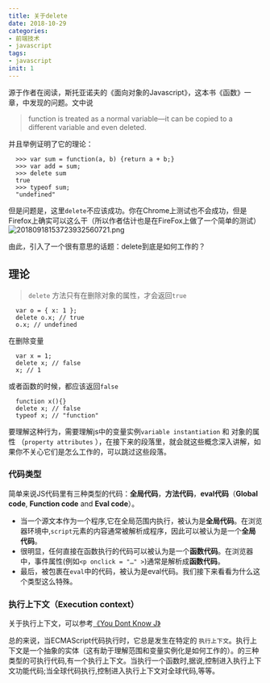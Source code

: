 ```yaml
---
title: 关于delete
date: 2018-10-29
categories: 
- 前端技术
- javascript
tags: 
- javascript
init: 1
---
```



源于作者在阅读，斯托亚诺夫的《面向对象的Javascript》，这本书《函数》一章，中发现的问题。文中说

> function is treated as a normal variable—it can be copied to a different variable and even deleted.

并且举例证明了它的理论：

```
  >>> var sum = function(a, b) {return a + b;}
  >>> var add = sum;
  >>> delete sum
  true
  >>> typeof sum;
  "undefined"
```
但是问题是，这里`delete`不应该成功。你在Chrome上测试也不会成功，但是Firefox上确实可以这么干（所以作者估计也是在FireFox上做了一个简单的测试）
![20180918153723932560721.png](http://hksite.cn/20180918153723932560721.png)

由此，引入了一个很有意思的话题：delete到底是如何工作的？

## 理论

> `delete` 方法只有在删除对象的属性，才会返回`true`

```
  var o = { x: 1 };
  delete o.x; // true
  o.x; // undefined
```

在删除变量

```
  var x = 1;
  delete x; // false
  x; // 1
```

或者函数的时候，都应该返回`false`

```
  function x(){}
  delete x; // false
  typeof x; // "function"
```

要理解这种行为，需要理解js中的变量实例`variable instantiation` 和 对象的属性 （`property attributes` ），在接下来的段落里，就会就这些概念深入讲解，如果你不关心它们是怎么工作的，可以跳过这些段落。

### 代码类型

简单来说JS代码里有三种类型的代码：**全局代码**，**方法代码**，**eval代码**（**Global code**, **Function code** and **Eval code**）。

- 当一个源文本作为一个程序,它在全局范围内执行，被认为是**全局代码**。在浏览器环境中,`script`元素的内容通常被解析成程序，因此可以被认为是一个**全局代码**。
- 很明显，任何直接在函数执行的代码可以被认为是一个**函数代码**。在浏览器中，事件属性(例如`<p onclick = "…" >`)通常是解析成**函数代码**。
- 最后，被包裹在`eval`中的代码，被认为是eval代码。我们接下来看看为什么这个类型这么特殊。



### 执行上下文（Execution context）

关于执行上下文，可以参考[《You Dont Know J》](https://github.com/getify/You-Dont-Know-JS/blob/master/scope%20&%20closures/README.md#you-dont-know-js-scope--closures)

总的来说，当ECMAScript代码执行时，它总是发生在特定的 `执行上下文`。执行上下文是一个抽象的实体（这有助于理解范围和变量实例化是如何工作的）。的三种类型的可执行代码,有一个执行上下文。当执行一个函数时,据说,控制进入执行上下文功能代码;当全球代码执行,控制进入执行上下文对全球代码,等等。